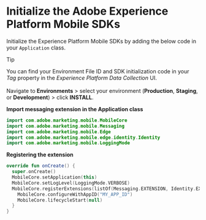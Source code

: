 # Initialize the Adobe Experience Platform Mobile SDKs

Initialize the Experience Platform Mobile SDKs by adding the below code in your `Application` class.

> [!TIP]
> You can find your Environment File ID and SDK initialization code in your _Tag_ property in the _Experience Platform Data Collection_ UI. <br /><br />Navigate to **Environments** > select your environment (**Production**, **Staging**, or **Development**) > click **INSTALL**.

**Import messaging extension in the Application class**

```kotlin
import com.adobe.marketing.mobile.MobileCore
import com.adobe.marketing.mobile.Messaging
import com.adobe.marketing.mobile.Edge
import com.adobe.marketing.mobile.edge.identity.Identity
import com.adobe.marketing.mobile.LoggingMode
```

**Registering the extension**

```kotlin
override fun onCreate() {
  super.onCreate()
  MobileCore.setApplication(this)
  MobileCore.setLogLevel(LoggingMode.VERBOSE)
  MobileCore.registerExtensions(listOf(Messaging.EXTENSION, Identity.EXTENSION, Edge.EXTENSION, Assurance.EXTENSION)) {
    MobileCore.configureWithAppID("MY_APP_ID")
    MobileCore.lifecycleStart(null)
  }
}
```
